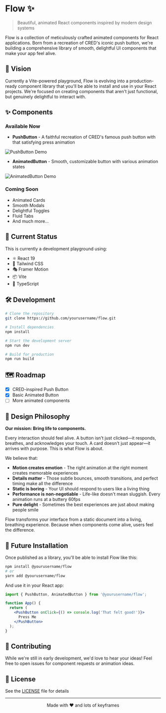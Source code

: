 # Flow ✨

> Beautiful, animated React components inspired by modern design systems

Flow is a collection of meticulously crafted animated components for React applications. Born from a recreation of CRED's iconic push button, we're building a comprehensive library of smooth, delightful UI components that make your app feel alive.

## 🎯 Vision

Currently a Vite-powered playground, Flow is evolving into a production-ready component library that you'll be able to install and use in your React projects. We're focused on creating components that aren't just functional, but genuinely delightful to interact with.

## ✨ Components

### Available Now

- **PushButton** - A faithful recreation of CRED's famous push button with that satisfying press animation

![PushButton Demo](./demos/push-button-demo.gif)

- **AnimatedButton** - Smooth, customizable button with various animation states

![AnimatedButton Demo](./demos/animated-button-demo.gif)

### Coming Soon

- Animated Cards
- Smooth Modals
- Delightful Toggles
- Fluid Tabs
- And much more...

## 🚀 Current Status

This is currently a development playground using:

- ⚛️ React 19
- 🎨 Tailwind CSS
- 🎭 Framer Motion
- 📦 Vite
- 🔷 TypeScript

## 🛠️ Development

```bash
# Clone the repository
git clone https://github.com/yourusername/flow.git

# Install dependencies
npm install

# Start the development server
npm run dev

# Build for production
npm run build
```

## 🗺️ Roadmap

- [x] CRED-inspired Push Button
- [x] Basic Animated Button
- [ ] More animated components

## 🎨 Design Philosophy

**Our mission: Bring life to components.**

Every interaction should feel alive. A button isn't just clicked—it responds, breathes, and acknowledges your touch. A card doesn't just appear—it arrives with purpose. This is what Flow is about.

We believe that:

- **Motion creates emotion** - The right animation at the right moment creates memorable experiences
- **Details matter** - Those subtle bounces, smooth transitions, and perfect timing make all the difference
- **Static is boring** - Your UI should respond to users like a living thing
- **Performance is non-negotiable** - Life-like doesn't mean sluggish. Every animation runs at a buttery 60fps
- **Pure delight** - Sometimes the best experiences are just about making people smile

Flow transforms your interface from a static document into a living, breathing experience. Because when components come alive, users feel the difference.

## 📝 Future Installation

Once published as a library, you'll be able to install Flow like this:

```bash
npm install @yourusername/flow
# or
yarn add @yourusername/flow
```

And use it in your React app:

```jsx
import { PushButton, AnimatedButton } from '@yourusername/flow';

function App() {
  return (
    <PushButton onClick={() => console.log('That felt good!')}>
      Press Me
    </PushButton>
  );
}
```

## 🤝 Contributing

While we're still in early development, we'd love to hear your ideas! Feel free to open issues for component requests or animation ideas.

## 📄 License

See the [LICENSE](LICENSE) file for details

---

<p align="center">Made with ❤️ and lots of keyframes</p>
